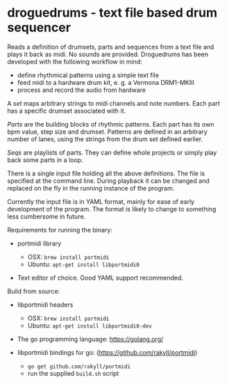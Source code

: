 
droguedrums - text file based drum sequencer
============================================

Reads a definition of drumsets, parts and sequences from a text file and plays
it back as midi. No sounds are provided. Droguedrums has been developed with
the following workflow in mind:

  - define rhythmical patterns using a simple text file
  - feed midi to a hardware drum kit, e. g. a Vermona DRM1-MKIII
  - process and record the audio from hardware

A *set* maps arbitrary strings to midi channels and note numbers. Each part
has a specific drumset associated with it.

*Parts* are the building blocks of rhythmic patterns. Each part has its own bpm
value, step size and drumset. Patterns are defined in an arbitrary number of
lanes, using the strings from the drum set defined earlier.

*Seqs* are playlists of parts. They can define whole projects or simply play back
some parts in a loop.

There is a single input file holding all the above definitions. The file is
specified at the command line. During playback it can be changed and replaced
on the fly in the running instance of the program.

Currently the input file is in YAML format, mainly for ease of early
development of the program. The format is likely to change to something less
cumbersome in future.


Requirements for running the binary:

  - portmidi library
    - OSX:      `brew install portmidi`
    - Ubuntu:   `apt-get install libportmidi0`

  - Text editor of choice. Good YAML support recommended.


Build from source:

  - libportmidi headers
    - OSX:      `brew install portmidi`
    - Ubuntu:   `apt-get install libportmidi0-dev`
  
  - The go programming language: https://golang.org/

  - libportmidi bindings for go: (https://github.com/rakyll/portmidi)
    - `go get github.com/rakyll/portmidi`
    - run the supplied `build.sh` script
